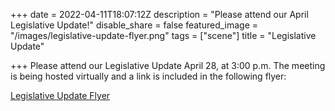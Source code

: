 +++
date = 2022-04-11T18:07:12Z
description = "Please attend our April Legislative Update!"
disable_share = false
featured_image = "/images/legislative-update-flyer.png"
tags = ["scene"]
title = "Legislative Update"

+++
Please attend our Legislative Update April 28, at 3:00 p.m.  The meeting is being hosted virtually and a link is included in the following flyer: 

[Legislative Update Flyer](/images/aziaao4-28-22.pdf)